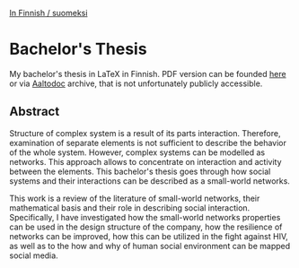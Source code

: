 
[In Finnish / suomeksi](https://github.com/OssiGalkin/Bachelor-s-Thesis/blob/master/LUEMINUT.md)

# Bachelor's Thesis

My bachelor's thesis in LaTeX in Finnish. PDF version can be founded [here](https://github.com/OssiGalkin/Bachelor-s-Thesis/blob/master/Galkin_Ossi_2016.pdf) or via [Aaltodoc](http://urn.fi/URN:NBN:fi:aalto-201606212745) archive, that is not unfortunately publicly accessible.

## Abstract

Structure of complex system is a result of its parts interaction. Therefore, examination of separate elements is not sufficient to describe the behavior of the whole system. However, complex systems can be modelled as networks. This approach allows to concentrate on interaction and activity between the elements. This bachelor's thesis goes through how social systems and their interactions can be described as a small-world networks.

This work is a review of the literature of small-world networks, their mathematical basis and their role in describing social interaction. Specifically, I have investigated how the small-world networks properties can be used in the design structure of the company, how the resilience of networks can be improved, how this can be utilized in the fight against HIV, as well as to the how and why of human social environment can be mapped social media.
